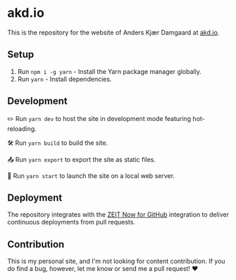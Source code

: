 # akd.io

This is the repository for the website of Anders Kjær Damgaard at [akd.io](https://akd.io/).

## Setup

1. Run `npm i -g yarn` - Install the Yarn package manager globally.
2. Run `yarn` - Install dependencies.

## Development

✏️ Run `yarn dev` to host the site in development mode featuring hot-reloading.  

🛠 Run `yarn build` to build the site.  

📤 Run `yarn export` to export the site as static files.  

🚀 Run `yarn start` to launch the site on a local web server.

## Deployment

The repository integrates with the [ZEIT Now for GitHub](https://zeit.co/github) integration to deliver continuous deployments from pull requests.

## Contribution

This is my personal site, and I'm not looking for content contribution. If you do find a bug, however, let me know or send me a pull request! ❤
